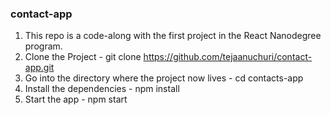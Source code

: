 ### contact-app

1. This repo is a code-along with the first project in the React Nanodegree program.
2. Clone the Project - git clone https://github.com/tejaanuchuri/contact-app.git
3. Go into the directory where the project now lives - cd contacts-app
4. Install the dependencies - npm install
5. Start the app - npm start

